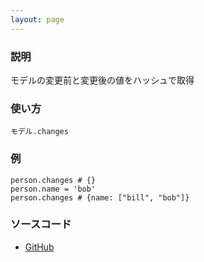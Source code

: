 ```yaml
---
layout: page
---
```

### 説明
モデルの変更前と変更後の値をハッシュで取得

### 使い方
    モデル.changes

### 例
    person.changes # {}
    person.name = 'bob'
    person.changes # {name: ["bill", "bob"]}

### ソースコード
* [GitHub](https://github.com/rails/rails/blob/f33d52c95217212cbacc8d5e44b5a8e3cdc6f5b3/activemodel/lib/active_model/dirty.rb#L217)